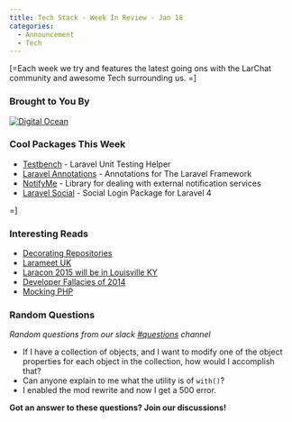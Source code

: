 ```yaml
---
title: Tech Stack - Week In Review - Jan 18
categories:
  - Announcement
  - Tech
---
```

<p>
    [=Each week we try and features the latest going ons with the LarChat community and awesome Tech surrounding us. =]
</p>
<p>
   <h3>Brought to You By</h3>
</p>
<p>
    <a href="https://www.digitalocean.com/?refcode=939d6abf4db1">
        <img alt="Digital Ocean" src="/assets/img/digitalocean.png">
    </a>
</p>
<p>
    <h3>Cool Packages This Week</h3>
    <ul>
        <li><a href="https://github.com/orchestral/testbench" target="_blank">Testbench</a> - Laravel Unit Testing Helper</li>
        <li><a href="https://github.com/adamgoose/laravel-annotations" target="_blank">Laravel Annotations</a> - Annotations for The Laravel Framework</li>
        <li><a href="https://github.com/notifymehq/notifyme" target="_blank">NotifyMe</a> - Library for dealing with external notification services</li>
        <li><a href="https://github.com/mmanos/laravel-social" target="_blank">Laravel Social</a> - Social Login Package for Laravel 4</li>
    </ul>
</p>
=]
<p>
    <h3>Interesting Reads</h3>
    <ul>
        <li><a href="https://laracasts.com/lessons/decorating-repositories" target="_blank">Decorating Repositories</a></li>
        <li><a href="https://james-brooks.uk/larameet-uk/" target="_blank">Larameet UK</a></li>
        <li><a href="https://laravel-news.com/2015/01/laracon-2015-will-louisville-ky/" target="_blank">Laracon 2015 will be in Louisville KY</a></li>
        <li><a href="https://philsturgeon.uk/php/2015/01/10/developer-fallacies-2014/" target="_blank">Developer Fallacies of 2014</a></li>
        <li><a href="http://blog.krakjoe.ninja/2015/01/mocking-php.html" target="_blank">Mocking PHP</a></li>
    </ul>
</p>
<p>
    <h3>Random Questions</h3>
    <p><em>Random questions from our slack <a href="https://larachat.slack.com/messages/questions/" target="_blank">#questions</a> channel</em></p>
    <ul>
        <li>If I have a collection of objects, and I want to modify one of the object properties for each object in the collection, how would I accomplish that?</li>
        <li>Can anyone explain to me what the utility is of <code>with()</code>?</li>
        <li>I enabled the mod rewrite and now I get a 500 error.</li>
    </ul>
</p>
<p>
    <strong>Got an answer to these questions? Join our discussions!</strong>
</p>